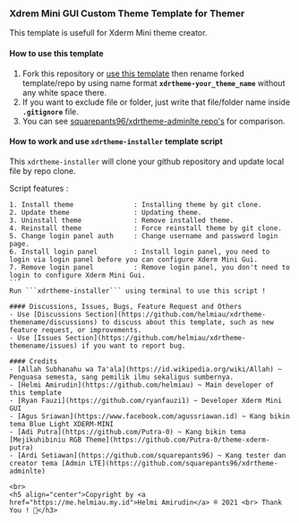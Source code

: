 ### Xdrem Mini GUI Custom Theme Template for Themer

This template is usefull for Xderm Mini theme creator.

#### How to use this template
1. Fork this repository or [use this template](https://github.com/helmiau/xdrtheme-themename/generate) then rename forked template/repo by using name format **```xdrtheme-your_theme_name```** without any white space there.
2. If you want to exclude file or folder, just write that file/folder name inside **```.gitignore```** file.
3. You can see [squarepants96/xdrtheme-adminlte repo's](https://github.com/squarepants96/xdrtheme-adminlte) for comparison.

#### How to work and use ```xdrtheme-installer``` template script 
This ```xdrtheme-installer``` will clone your github repository and update local file by repo clone.

Script features :
````
1. Install theme               : Installing theme by git clone.
2. Update theme                : Updating theme.
3. Uninstall theme             : Remove installed theme.
4. Reinstall theme             : Force reinstall theme by git clone.
5. Change login panel auth     : Change username and password login page.
6. Install login panel         : Install login panel, you need to login via login panel before you can configure Xderm Mini Gui.
7. Remove login panel          : Remove login panel, you don't need to login to configure Xderm Mini Gui.
```
Run ```xdrtheme-installer``` using terminal to use this script !
 
#### Discussions, Issues, Bugs, Feature Request and Others
- Use [Discussions Section](https://github.com/helmiau/xdrtheme-themename/discussions) to discuss about this template, such as new feature request, or improvements.
- Use [Issues Section](https://github.com/helmiau/xdrtheme-themename/issues) if you want to report bug.

#### Credits
- [Allah Subhanahu wa Ta'ala](https://id.wikipedia.org/wiki/Allah) ~ Penguasa semesta, sang pemilik ilmu sekaligus sumbernya.
- [Helmi Amirudin](https://github.com/helmiau) ~ Main developer of this template
- [Ryan Fauzi](https://github.com/ryanfauzi1) ~ Developer Xderm Mini GUI
- [Agus Sriawan](https://www.facebook.com/agussriawan.id) ~ Kang bikin tema Blue Light XDERM-MINI
- [Adi Putra](https://github.com/Putra-0) ~ Kang bikin tema [Mejikuhibiniu RGB Theme](https://github.com/Putra-0/theme-xderm-putra)
- [Ardi Setiawan](https://github.com/squarepants96) ~ Kang tester dan creator tema [Admin LTE](https://github.com/squarepants96/xdrtheme-adminlte)

<br>
<h5 align="center">Copyright by <a href="https://me.helmiau.my.id">Helmi Amirudin</a> ® 2021 <br> Thank You ! 🤝</h3>
